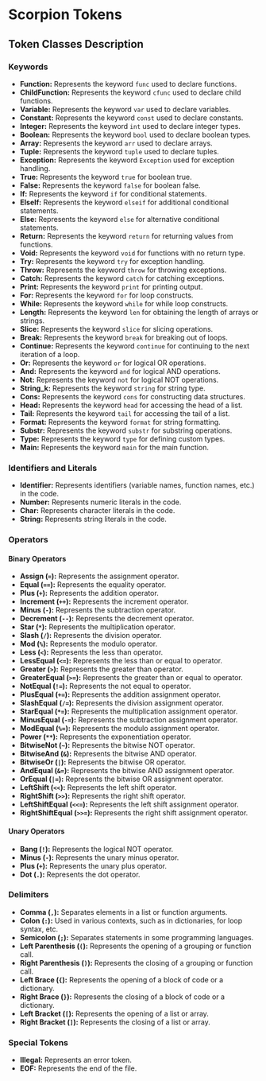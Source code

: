 # Scorpion Tokens

## Token Classes Description    
### Keywords  
  
- **Function:** Represents the keyword `func` used to declare functions.  
- **ChildFunction:** Represents the keyword `cfunc` used to declare child functions.  
- **Variable:** Represents the keyword `var` used to declare variables.  
- **Constant:** Represents the keyword `const` used to declare constants.  
- **Integer:** Represents the keyword `int` used to declare integer types.  
- **Boolean:** Represents the keyword `bool` used to declare boolean types.  
- **Array:** Represents the keyword `arr` used to declare arrays.  
- **Tuple:** Represents the keyword `tuple` used to declare tuples.  
- **Exception:** Represents the keyword `Exception` used for exception handling.  
- **True:** Represents the keyword `true` for boolean true.  
- **False:** Represents the keyword `false` for boolean false.  
- **If:** Represents the keyword `if` for conditional statements.  
- **ElseIf:** Represents the keyword `elseif` for additional conditional statements.  
- **Else:** Represents the keyword `else` for alternative conditional statements.  
- **Return:** Represents the keyword `return` for returning values from functions.  
- **Void:** Represents the keyword `void` for functions with no return type.  
- **Try:** Represents the keyword `try` for exception handling.  
- **Throw:** Represents the keyword `throw` for throwing exceptions.  
- **Catch:** Represents the keyword `catch` for catching exceptions.  
- **Print:** Represents the keyword `print` for printing output.  
- **For:** Represents the keyword `for` for loop constructs.  
- **While:** Represents the keyword `while` for while loop constructs.  
- **Length:** Represents the keyword `len` for obtaining the length of arrays or strings.  
- **Slice:** Represents the keyword `slice` for slicing operations.  
- **Break:** Represents the keyword `break` for breaking out of loops.  
- **Continue:** Represents the keyword `continue` for continuing to the next iteration of a loop.  
- **Or:** Represents the keyword `or` for logical OR operations.  
- **And:** Represents the keyword `and` for logical AND operations.  
- **Not:** Represents the keyword `not` for logical NOT operations.  
- **String_k:** Represents the keyword `string` for string type.  
- **Cons:** Represents the keyword `cons` for constructing data structures.  
- **Head:** Represents the keyword `head` for accessing the head of a list.  
- **Tail:** Represents the keyword `tail` for accessing the tail of a list.  
- **Format:** Represents the keyword `format` for string formatting.  
- **Substr:** Represents the keyword `substr` for substring operations.  
- **Type:** Represents the keyword `type` for defining custom types.  
- **Main:** Represents the keyword `main` for the main function.  
  
### Identifiers and Literals  
  
- **Identifier:** Represents identifiers (variable names, function names, etc.) in the code.  
- **Number:** Represents numeric literals in the code.  
- **Char:** Represents character literals in the code.  
- **String:** Represents string literals in the code.  
  
### Operators  

#### Binary Operators

- **Assign (`=`):** Represents the assignment operator.  
- **Equal (`==`):** Represents the equality operator.  
- **Plus (`+`):** Represents the addition operator.  
- **Increment (`++`):** Represents the increment operator.  
- **Minus (`-`):** Represents the subtraction operator.  
- **Decrement (`--`):** Represents the decrement operator.  
- **Star (`*`):** Represents the multiplication operator.  
- **Slash (`/`):** Represents the division operator.  
- **Mod (`%`):** Represents the modulo operator.  
- **Less (`<`):** Represents the less than operator.  
- **LessEqual (`<=`):** Represents the less than or equal to operator.  
- **Greater (`>`):** Represents the greater than operator.  
- **GreaterEqual (`>=`):** Represents the greater than or equal to operator.  
- **NotEqual (`!=`):** Represents the not equal to operator.  
- **PlusEqual (`+=`):** Represents the addition assignment operator.  
- **SlashEqual (`/=`):** Represents the division assignment operator.  
- **StarEqual (`*=`):** Represents the multiplication assignment operator.  
- **MinusEqual (`-=`):** Represents the subtraction assignment operator.  
- **ModEqual (`%=`):** Represents the modulo assignment operator.  
- **Power (`**`):** Represents the exponentiation operator.  
- **BitwiseNot (`~`):** Represents the bitwise NOT operator.  
- **BitwiseAnd (`&`):** Represents the bitwise AND operator.  
- **BitwiseOr (`|`):** Represents the bitwise OR operator.  
- **AndEqual (`&=`):** Represents the bitwise AND assignment operator.  
- **OrEqual (`|=`):** Represents the bitwise OR assignment operator.  
- **LeftShift (`<<`):** Represents the left shift operator.  
- **RightShift (`>>`):** Represents the right shift operator.  
- **LeftShiftEqual (`<<=`):** Represents the left shift assignment operator.  
- **RightShiftEqual (`>>=`):** Represents the right shift assignment operator.
#### Unary Operators

- **Bang (`!`):** Represents the logical NOT operator.
- **Minus (`-`):** Represents the unary minus operator.
- **Plus (`+`):** Represents the unary plus operator.
- **Dot (`.`):** Represents the dot operator.
### Delimiters  

- **Comma (`,`):** Separates elements in a list or function arguments.  
- **Colon (`:`):** Used in various contexts, such as in dictionaries, for loop syntax, etc.  
- **Semicolon (`;`):** Separates statements in some programming languages.  
- **Left Parenthesis (`(`):** Represents the opening of a grouping or function call.  
- **Right Parenthesis (`)`):** Represents the closing of a grouping or function call.  
- **Left Brace (`{`):** Represents the opening of a block of code or a dictionary.  
- **Right Brace (`}`):** Represents the closing of a block of code or a dictionary.  
- **Left Bracket (`[`):** Represents the opening of a list or array.  
- **Right Bracket (`]`):** Represents the closing of a list or array.
### Special Tokens  
  
- **Illegal:** Represents an error token.  
- **EOF:** Represents the end of the file.  
  

